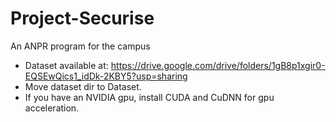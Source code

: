 # Project-Securise

An ANPR program for the campus

- Dataset available at: https://drive.google.com/drive/folders/1gB8p1xgir0-EQSEwQics1_idDk-2KBY5?usp=sharing
- Move dataset dir to Dataset.
- If you have an NVIDIA gpu, install CUDA and CuDNN for gpu acceleration.

